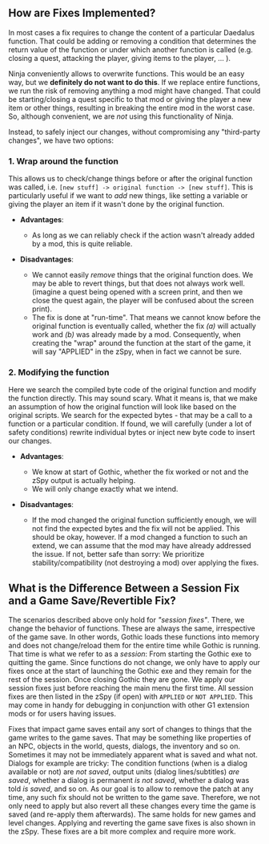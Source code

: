 ## How are Fixes Implemented?

In most cases a fix requires to change the content of a particular Daedalus function. That could be adding or removing a condition that determines the return value of the function or under which another function is called (e.g. closing a quest, attacking the player, giving items to the player, ... ).

Ninja conveniently allows to overwrite functions. This would be an easy way, but we **definitely do not want to do this**. If we replace entire functions, we run the risk of removing anything a mod might have changed. That could be starting/closing a quest specific to that mod or giving the player a new item or other things, resulting in breaking the entire mod in the worst case. So, although convenient, we are *not* using this functionality of Ninja.

Instead, to safely inject our changes, without compromising any "third-party changes", we have two options:

### 1. Wrap around the function
This allows us to check/change things before or after the original function was called, i.e. `[new stuff] -> original function -> [new stuff]`. This is particularly useful if we want to *add* new things, like setting a variable or giving the player an item if it wasn't done by the original function.

- **Advantages**:
    - As long as we can reliably check if the action wasn't already added by a mod, this is quite reliable.

- **Disadvantages**:
    - We cannot easily *remove* things that the original function does. We may be able to revert things, but that does not always work well. (imagine a quest being opened with a screen print, and then we close the quest again, the player will be confused about the screen print).
    - The fix is done at "run-time". That means we cannot know before the original function is eventually called, whether the fix *(a)* will actually work and *(b)* was already made by a mod. Consequently, when creating the "wrap" around the function at the start of the game, it will say "APPLIED" in the zSpy, when in fact we cannot be sure.

### 2. Modifying the function
Here we search the compiled byte code of the original function and modify the function directly. This may sound scary. What it means is, that we make an assumption of how the original function will look like based on the original scripts. We search for the expected bytes - that may be a call to a function or a particular condition. If found, we will carefully (under a lot of safety conditions) rewrite individual bytes or inject new byte code to insert our changes.

- **Advantages**:
    - We know at start of Gothic, whether the fix worked or not and the zSpy output is actually helping.
    - We will only change exactly what we intend.

- **Disadvantages**:
    - If the mod changed the original function sufficiently enough, we will not find the expected bytes and the fix will not be applied. This should be okay, however. If a mod changed a function to such an extend, we can assume that the mod may have already addressed the issue. If not, better safe than sorry: We prioritize stability/compatibility (not destroying a mod) over applying the fixes.

## What is the Difference Between a Session Fix and a Game Save/Revertible Fix?

The scenarios described above only hold for *"session fixes"*. There, we change the behavior of functions. These are always the same, irrespective of the game save. In other words, Gothic loads these functions into memory and does not change/reload them for the entire time while Gothic is running. That time is what we refer to as a *session*: From starting the Gothic exe to quitting the game. Since functions do not change, we only have to apply our fixes once at the start of launching the Gothic exe and they remain for the rest of the session. Once closing Gothic they are gone. We apply our session fixes just before reaching the main menu the first time. All session fixes are then listed in the zSpy (if open) with `APPLIED` or `NOT APPLIED`. This may come in handy for debugging in conjunction with other G1 extension mods or for users having issues.

Fixes that impact game saves entail any sort of changes to things that the game writes to the game saves. That may be something like properties of an NPC, objects in the world, quests, dialogs, the inventory and so on. Sometimes it may not be immediately apparent what is saved and what not. Dialogs for example are tricky: The condition functions (when is a dialog available or not) are *not saved*, output units (dialog lines/subtitles) *are saved*, whether a dialog is permanent *is not saved*, whether a dialog was told *is saved*, and so on. As our goal is to allow to remove the patch at any time, any such fix should not be written to the game save. Therefore, we not only need to apply but also revert all these changes every time the game is saved (and re-apply them afterwards). The same holds for new games and level changes. Applying and reverting the game save fixes is also shown in the zSpy. These fixes are a bit more complex and require more work.
